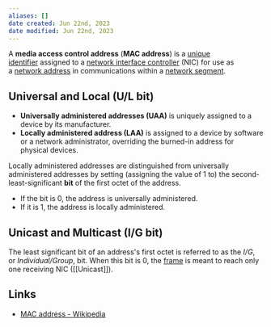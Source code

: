 ```yaml
---
aliases: []
date created: Jun 22nd, 2023
date modified: Jun 22nd, 2023
---
```

A **media access control address** (**MAC address**) is a [unique identifier](https://en.wikipedia.org/wiki/Unique_identifier "Unique identifier") assigned to a [network interface controller](https://en.wikipedia.org/wiki/Network_interface_controller "Network interface controller") (NIC) for use as a [network address](https://en.wikipedia.org/wiki/Network_address "Network address") in communications within a [network segment](https://en.wikipedia.org/wiki/Network_segment "Network segment").

## Universal and Local (U/L bit)
- **Universally administered addresses (UAA)** is uniquely assigned to a device by its manufacturer.
- **Locally administered address (LAA)** is assigned to a device by software or a network administrator, overriding the burned-in address for physical devices.

Locally administered addresses are distinguished from universally administered addresses by setting (assigning the value of 1 to) the second-least-significant **bit** of the first octet of the address.
- If the bit is 0, the address is universally administered.
- If it is 1, the address is locally administered.

## Unicast and Multicast (I/G bit)
The least significant bit of an address's first octet is referred to as the _I/G_, or _Individual/Group_, bit.
When this bit is 0, the [frame](https://en.wikipedia.org/wiki/Frame_(networking) "Frame (networking)") is meant to reach only one receiving NIC ([[Unicast]]).


## Links
- [MAC address - Wikipedia](https://en.wikipedia.org/wiki/MAC_address)